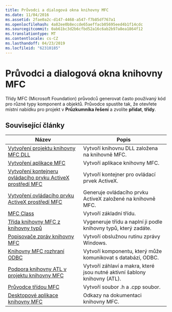 ```yaml
---
title: Průvodci a dialogová okna knihovny MFC
ms.date: 11/04/2016
ms.assetid: 2fae0a2c-d147-4468-a547-f7b85df767a1
ms.openlocfilehash: 4a82ee0b8eccde65aeffacb05695eed4b1f14cdc
ms.sourcegitcommit: 0ab61bc3d2b6cfbd52a16c6ab2b97a8ea1864f12
ms.translationtype: MT
ms.contentlocale: cs-CZ
ms.lasthandoff: 04/23/2019
ms.locfileid: "62310185"
---
```

# <a name="mfc-wizards-and-dialog-boxes"></a>Průvodci a dialogová okna knihovny MFC

Třídy MFC (Microsoft Foundation) průvodců generovat často používaný kód pro různé typy komponent a objektů. Průvodce spustíte tak, že otevřete místní nabídku pro projekt v **Průzkumníka řešení** a zvolíte **přidat**, **třídy**.

## <a name="related-articles"></a>Související články

|Název|Popis|
|-----------|-----------------|
|[Vytvoření projektu knihovny MFC DLL](../../mfc/reference/creating-an-mfc-dll-project.md)|Vytvoří knihovnu DLL založena na knihovně MFC.|
|[Vytvoření aplikace MFC](../../mfc/reference/creating-an-mfc-application.md)|Vytvoří aplikace knihovny MFC.|
|[Vytvoření kontejneru ovládacího prvku ActiveX prostředí MFC](../../mfc/reference/creating-an-mfc-activex-control-container.md)|Vytvoří kontejner pro ovládací prvek ActiveX.|
|[Vytvoření ovládacího prvku ActiveX prostředí MFC](../../mfc/reference/creating-an-mfc-activex-control.md)|Generuje ovládacího prvku ActiveX založené na knihovně MFC.|
|[MFC Class](../../mfc/reference/adding-an-mfc-class.md)|Vytvoří základní třídu.|
|[Třída knihovny MFC z knihovny typů](../../mfc/reference/adding-an-mfc-class-from-a-type-library.md)|Vygeneruje třídu a naplní ji podle knihovny typů, který zadáte.|
|[Popisovače zpráv knihovny MFC](../../mfc/reference/adding-an-mfc-message-handler.md)|Vytvoří obslužnou rutinu zprávy Windows.|
|[Knihovny MFC rozhraní ODBC](../../mfc/reference/adding-an-mfc-odbc-consumer.md)|Vytvoří komponentu, který může komunikovat s databází, ODBC.|
|[Podpora knihovny ATL v projektu knihovny MFC](../../mfc/reference/adding-atl-support-to-your-mfc-project.md)|Vytvoří záhlaví a makra, které jsou nutné aktivní šablony knihovny (ATL).|
|[Průvodce třídou MFC](../../mfc/reference/mfc-class-wizard.md)|Vytvoří soubor .h a .cpp soubor.|
|[Desktopové aplikace knihovny MFC](../../mfc/mfc-desktop-applications.md)|Odkazy na dokumentaci knihovny MFC.|

